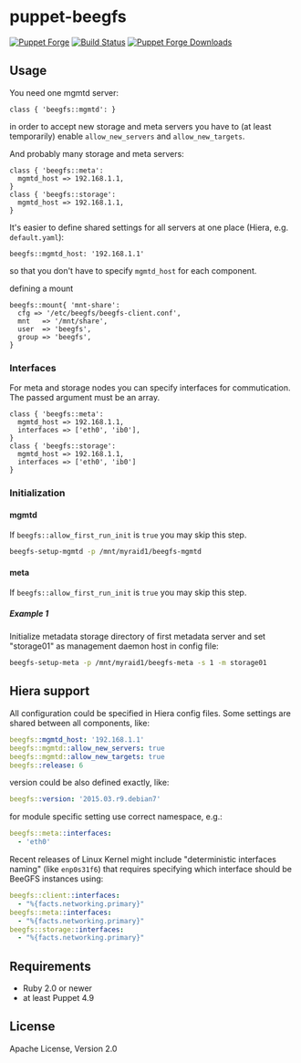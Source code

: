 # puppet-beegfs

[![Puppet
Forge](http://img.shields.io/puppetforge/v/deric/beegfs.svg)](https://forge.puppetlabs.com/deric/beegfs) [![Build Status](https://travis-ci.org/deric/puppet-beegfs.svg?branch=master)](https://travis-ci.org/deric/puppet-beegfs) [![Puppet Forge
Downloads](http://img.shields.io/puppetforge/dt/deric/beegfs.svg)](https://forge.puppetlabs.com/deric/beegfs/scores)

## Usage

You need one mgmtd server:

```puppet
class { 'beegfs::mgmtd': }
```
in order to accept new storage and meta servers you have to (at least temporarily) enable `allow_new_servers` and `allow_new_targets`.

And probably many storage and meta servers:
```puppet
class { 'beegfs::meta':
  mgmtd_host => 192.168.1.1,
}
class { 'beegfs::storage':
  mgmtd_host => 192.168.1.1,
}
```
It's easier to define shared settings for all servers at one place (Hiera, e.g. `default.yaml`):

```
beegfs::mgmtd_host: '192.168.1.1'
```
so that you don't have to specify `mgmtd_host` for each component.

defining a mount
```puppet
beegfs::mount{ 'mnt-share':
  cfg => '/etc/beegfs/beegfs-client.conf',
  mnt   => '/mnt/share',
  user  => 'beegfs',
  group => 'beegfs',
}
```

### Interfaces

For meta and storage nodes you can specify interfaces for commutication. The passed argument must be an array.

```puppet
class { 'beegfs::meta':
  mgmtd_host => 192.168.1.1,
  interfaces => ['eth0', 'ib0'],
}
class { 'beegfs::storage':
  mgmtd_host => 192.168.1.1,
  interfaces => ['eth0', 'ib0']
}
```

### Initialization

#### mgmtd

If `beegfs::allow_first_run_init` is `true` you may skip this step.

```sh
beegfs-setup-mgmtd -p /mnt/myraid1/beegfs-mgmtd
```

#### meta

If `beegfs::allow_first_run_init` is `true` you may skip this step.

##### Example 1

Initialize metadata storage directory of first metadata server and set
"storage01" as management daemon host in config file:

```sh
beegfs-setup-meta -p /mnt/myraid1/beegfs-meta -s 1 -m storage01
```

## Hiera support

All configuration could be specified in Hiera config files. Some settings
are shared between all components, like:

```yaml
beegfs::mgmtd_host: '192.168.1.1'
beegfs::mgmtd::allow_new_servers: true
beegfs::mgmtd::allow_new_targets: true
beegfs::release: 6
```

version could be also defined exactly, like:
```yaml
beegfs::version: '2015.03.r9.debian7'
```

for module specific setting use correct namespace, e.g.:
```yaml
beegfs::meta::interfaces:
  - 'eth0'
```

Recent releases of Linux Kernel might include "deterministic interfaces naming" (like `enp0s31f6`) that requires specifying which interface should be BeeGFS instances using:

```yaml
beegfs::client::interfaces:
  - "%{facts.networking.primary}"
beegfs::meta::interfaces:
  - "%{facts.networking.primary}"
beegfs::storage::interfaces:
  - "%{facts.networking.primary}"
```

## Requirements

 * Ruby 2.0 or newer
 * at least Puppet 4.9

## License

Apache License, Version 2.0
